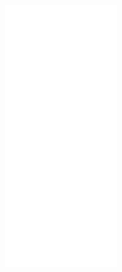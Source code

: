 
<iframe src="/static/html/game/gobang.html" frameborder="0" scrolling="no" id="external-frame" height="700px"></iframe>
